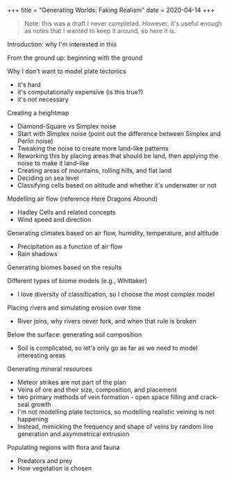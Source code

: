 +++
title = "Generating Worlds: Faking Realism"
date = 2020-04-14
+++

> Note: this was a draft I never completed. However, it's useful enough as notes that I wanted to keep it around, so here it is.

Introduction: why I'm interested in this

From the ground up: beginning with the ground

Why I don't want to model plate tectonics

- it's hard
- it's computationally expensive (is this true?)
- it's not necessary

Creating a heightmap

- Diamond-Square vs Simplex noise
- Start with Simplex noise (point out the difference between Simplex and Perlin noise)
- Tweaking the noise to create more land-like patterns
- Reworking this by placing areas that should be land, then applying the noise to make it land-like
- Creating areas of mountains, rolling hills, and flat land
- Deciding on sea level
- Classifying cells based on altitude and whether it's underwater or not

Modelling air flow (reference Here Dragons Abound)

- Hadley Cells and related concepts
- Wind speed and direction

Generating climates based on air flow, humidity, temperature, and altitude

- Precipitation as a function of air flow
- Rain shadows

Generating biomes based on the results

Different types of biome models (e.g., Whittaker)

- I love diversity of classification, so I choose the most complex model

Placing rivers and simulating erosion over time

- River joins, why rivers never fork, and when that rule is broken

Below the surface: generating soil composition

- Soil is complicated, so let's only go as far as we need to model interesting areas

Generating mineral resources

- Meteor strikes are not part of the plan
- Veins of ore and their size, composition, and placement
- two primary methods of vein formation - open space filling and crack-seal growth
- I'm not modelling plate tectonics, so modelling realistic veining is not happening
- Instead, mimicking the frequency and shape of veins by random line generation and asymmetrical extrusion

Populating regions with flora and fauna

- Predators and prey
- How vegetation is chosen
